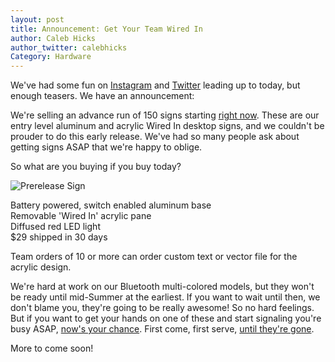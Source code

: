 ```yaml
---
layout: post
title: Announcement: Get Your Team Wired In
author: Caleb Hicks
author_twitter: calebhicks
Category: Hardware
---
```


We've had some fun on [Instagram](https://instagram.com/p/z-hgKeCiLi/?modal=true) and [Twitter](https://twitter.com/wearewiredin) leading up to today, but enough teasers. We have an announcement:

We're selling an advance run of 150 signs starting [right now](http://store.wearewired.in). These are our entry level aluminum and acrylic Wired In desktop signs, and we couldn't be prouder to do this early release. We've had so many people ask about getting signs ASAP that we're happy to oblige.

So what are you buying if you buy today?

![Prerelease Sign]({{site.url}}/assets/presale-main.jpg)

Battery powered, switch enabled aluminum base  
Removable 'Wired In' acrylic pane  
Diffused red LED light  
$29 shipped in 30 days  

Team orders of 10 or more can order custom text or vector file for the acrylic design.

We're hard at work on our Bluetooth multi-colored models, but they won't be ready until mid-Summer at the earliest. If you want to wait until then, we don't blame you, they're going to be really awesome! So no hard feelings. But if you want to get your hands on one of these and start signaling you're busy ASAP, [now's your chance](http://store.wearewired.in). First come, first serve, [until they're gone](http://media.tumblr.com/tumblr_m26nvnNG5o1qkk10ro1_500.jpg).

More to come soon! 
